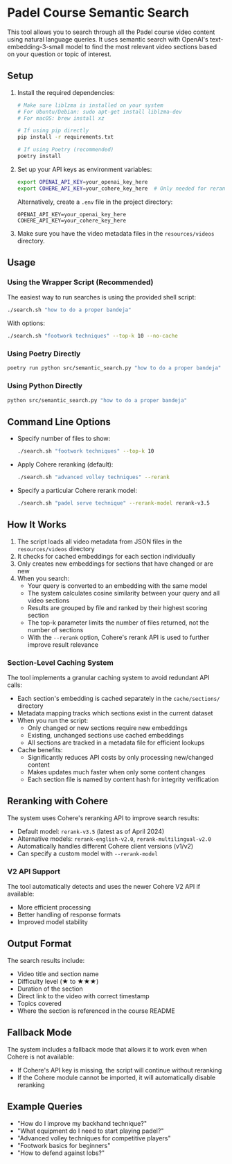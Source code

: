 # Padel Course Semantic Search

This tool allows you to search through all the Padel course video content using natural language queries. It uses semantic search with OpenAI's text-embedding-3-small model to find the most relevant video sections based on your question or topic of interest.

## Setup

1. Install the required dependencies:
   ```bash
   # Make sure liblzma is installed on your system
   # For Ubuntu/Debian: sudo apt-get install liblzma-dev
   # For macOS: brew install xz
   
   # If using pip directly
   pip install -r requirements.txt
   
   # If using Poetry (recommended)
   poetry install
   ```

2. Set up your API keys as environment variables:
   ```bash
   export OPENAI_API_KEY=your_openai_key_here
   export COHERE_API_KEY=your_cohere_key_here  # Only needed for reranking
   ```

   Alternatively, create a `.env` file in the project directory:
   ```
   OPENAI_API_KEY=your_openai_key_here
   COHERE_API_KEY=your_cohere_key_here
   ```

3. Make sure you have the video metadata files in the `resources/videos` directory.

## Usage

### Using the Wrapper Script (Recommended)

The easiest way to run searches is using the provided shell script:

```bash
./search.sh "how to do a proper bandeja"
```

With options:
```bash
./search.sh "footwork techniques" --top-k 10 --no-cache
```

### Using Poetry Directly

```bash
poetry run python src/semantic_search.py "how to do a proper bandeja"
```

### Using Python Directly

```bash
python src/semantic_search.py "how to do a proper bandeja"
```

## Command Line Options

- Specify number of files to show:
  ```bash
  ./search.sh "footwork techniques" --top-k 10
  ```

- Apply Cohere reranking (default):
  ```bash
  ./search.sh "advanced volley techniques" --rerank
  ```

- Specify a particular Cohere rerank model:
  ```bash
  ./search.sh "padel serve technique" --rerank-model rerank-v3.5
  ```

## How It Works

1. The script loads all video metadata from JSON files in the `resources/videos` directory
2. It checks for cached embeddings for each section individually
3. Only creates new embeddings for sections that have changed or are new
4. When you search:
   - Your query is converted to an embedding with the same model
   - The system calculates cosine similarity between your query and all video sections
   - Results are grouped by file and ranked by their highest scoring section
   - The top-k parameter limits the number of files returned, not the number of sections
   - With the `--rerank` option, Cohere's rerank API is used to further improve result relevance

### Section-Level Caching System

The tool implements a granular caching system to avoid redundant API calls:

- Each section's embedding is cached separately in the `cache/sections/` directory
- Metadata mapping tracks which sections exist in the current dataset
- When you run the script:
  - Only changed or new sections require new embeddings
  - Existing, unchanged sections use cached embeddings
  - All sections are tracked in a metadata file for efficient lookups
- Cache benefits:
  - Significantly reduces API costs by only processing new/changed content
  - Makes updates much faster when only some content changes
  - Each section file is named by content hash for integrity verification

## Reranking with Cohere

The system uses Cohere's reranking API to improve search results:

- Default model: `rerank-v3.5` (latest as of April 2024)
- Alternative models: `rerank-english-v2.0`, `rerank-multilingual-v2.0`
- Automatically handles different Cohere client versions (v1/v2)
- Can specify a custom model with `--rerank-model`

### V2 API Support

The tool automatically detects and uses the newer Cohere V2 API if available:
- More efficient processing
- Better handling of response formats
- Improved model stability

## Output Format

The search results include:
- Video title and section name
- Difficulty level (★ to ★★★)
- Duration of the section
- Direct link to the video with correct timestamp
- Topics covered
- Where the section is referenced in the course README

## Fallback Mode

The system includes a fallback mode that allows it to work even when Cohere is not available:
- If Cohere's API key is missing, the script will continue without reranking
- If the Cohere module cannot be imported, it will automatically disable reranking

## Example Queries

- "How do I improve my backhand technique?"
- "What equipment do I need to start playing padel?"
- "Advanced volley techniques for competitive players"
- "Footwork basics for beginners"
- "How to defend against lobs?"